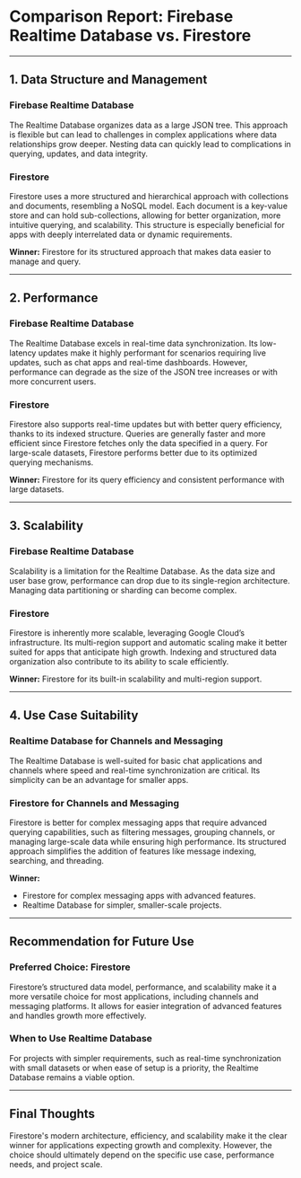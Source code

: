 # Comparison Report: Firebase Realtime Database vs. Firestore  

---

## 1. Data Structure and Management  

### Firebase Realtime Database  
The Realtime Database organizes data as a large JSON tree. This approach is flexible but can lead to challenges in complex applications where data relationships grow deeper. Nesting data can quickly lead to complications in querying, updates, and data integrity.  

### Firestore  
Firestore uses a more structured and hierarchical approach with collections and documents, resembling a NoSQL model. Each document is a key-value store and can hold sub-collections, allowing for better organization, more intuitive querying, and scalability. This structure is especially beneficial for apps with deeply interrelated data or dynamic requirements.  

**Winner:** Firestore for its structured approach that makes data easier to manage and query.  

---

## 2. Performance  

### Firebase Realtime Database  
The Realtime Database excels in real-time data synchronization. Its low-latency updates make it highly performant for scenarios requiring live updates, such as chat apps and real-time dashboards. However, performance can degrade as the size of the JSON tree increases or with more concurrent users.  

### Firestore  
Firestore also supports real-time updates but with better query efficiency, thanks to its indexed structure. Queries are generally faster and more efficient since Firestore fetches only the data specified in a query. For large-scale datasets, Firestore performs better due to its optimized querying mechanisms.  

**Winner:** Firestore for its query efficiency and consistent performance with large datasets.  

---

## 3. Scalability  

### Firebase Realtime Database  
Scalability is a limitation for the Realtime Database. As the data size and user base grow, performance can drop due to its single-region architecture. Managing data partitioning or sharding can become complex.  

### Firestore  
Firestore is inherently more scalable, leveraging Google Cloud’s infrastructure. Its multi-region support and automatic scaling make it better suited for apps that anticipate high growth. Indexing and structured data organization also contribute to its ability to scale efficiently.  

**Winner:** Firestore for its built-in scalability and multi-region support.  

---

## 4. Use Case Suitability  

### Realtime Database for Channels and Messaging  
The Realtime Database is well-suited for basic chat applications and channels where speed and real-time synchronization are critical. Its simplicity can be an advantage for smaller apps.  

### Firestore for Channels and Messaging  
Firestore is better for complex messaging apps that require advanced querying capabilities, such as filtering messages, grouping channels, or managing large-scale data while ensuring high performance. Its structured approach simplifies the addition of features like message indexing, searching, and threading.  

**Winner:**  
- Firestore for complex messaging apps with advanced features.  
- Realtime Database for simpler, smaller-scale projects.  

---

## Recommendation for Future Use  

### Preferred Choice: Firestore  
Firestore’s structured data model, performance, and scalability make it a more versatile choice for most applications, including channels and messaging platforms. It allows for easier integration of advanced features and handles growth more effectively.  

### When to Use Realtime Database  
For projects with simpler requirements, such as real-time synchronization with small datasets or when ease of setup is a priority, the Realtime Database remains a viable option.  

---

## Final Thoughts  
Firestore's modern architecture, efficiency, and scalability make it the clear winner for applications expecting growth and complexity. However, the choice should ultimately depend on the specific use case, performance needs, and project scale.  
